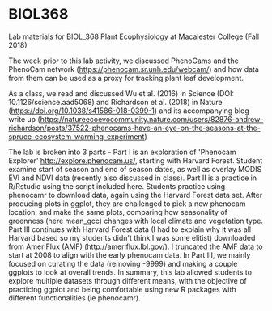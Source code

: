 # BIOL368
Lab materials for BIOL_368 Plant Ecophysiology at Macalester College (Fall 2018)

The week prior to this lab activity, we discussed PhenoCams and the PhenoCam network (https://phenocam.sr.unh.edu/webcam/) and how data from them can be used as a proxy for tracking plant leaf development. 

As a class, we read and discussed Wu et al. (2016) in Science (DOI: 10.1126/science.aad5068) and Richardson et al. (2018) in Nature (https://doi.org/10.1038/s41586-018-0399-1) and its accompanying blog write up (https://natureecoevocommunity.nature.com/users/82876-andrew-richardson/posts/37522-phenocams-have-an-eye-on-the-seasons-at-the-spruce-ecosystem-warming-experiment)  

The lab is broken into 3 parts - Part I is an exploration of 'Phenocam Explorer' http://explore.phenocam.us/, starting with Harvard Forest. Student examine start of season and end of season dates, as well as overlay MODIS EVI and NDVI data (recently also discussed in class). 
Part II is a practice in R/Rstudio using the script included here. Students practice using phenocamr to download data, again using the Harvard Forest data set. After producing plots in ggplot, they are challenged to pick a new phenocam location, and make the same plots, comparing how seasonality of greenness (here mean_gcc) changes with local climate and vegetation type. 
Part III continues with Harvard Forest data (I had to explain why it was all Harvard based so my students didn't think I was some elitist) downloaded from AmeriFlux (AMF) (http://ameriflux.lbl.gov/). I truncated the AMF data to start at 2008 to align with the early phenocam data. In Part III, we mainly focused on curating the data (removing -9999) and making a couple ggplots to look at overall trends. 
In summary, this lab allowed students to explore multiple datasets through different means, with the objective of practicing ggplot and being comfortable using new R packages with different functionalities (ie phenocamr). 
